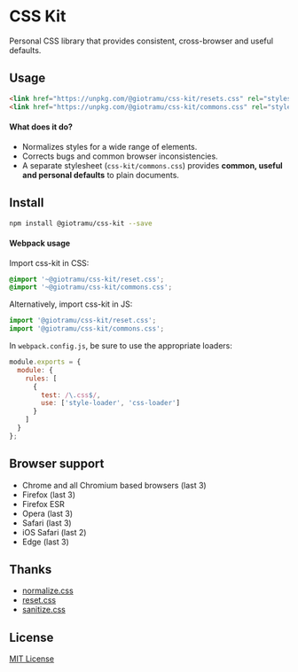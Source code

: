 # CSS Kit

Personal CSS library that provides consistent, cross-browser and useful defaults.

## Usage

```html
<link href="https://unpkg.com/@giotramu/css-kit/resets.css" rel="stylesheet" />
<link href="https://unpkg.com/@giotramu/css-kit/commons.css" rel="stylesheet" />
```

#### What does it do?

- Normalizes styles for a wide range of elements.
- Corrects bugs and common browser inconsistencies.
- A separate stylesheet (`css-kit/commons.css`) provides **common, useful and personal defaults** to plain documents.

## Install

```sh
npm install @giotramu/css-kit --save
```

#### Webpack usage

Import css-kit in CSS:

```css
@import '~@giotramu/css-kit/reset.css';
@import '~@giotramu/css-kit/commons.css';
```

Alternatively, import css-kit in JS:

```js
import '@giotramu/css-kit/reset.css';
import '@giotramu/css-kit/commons.css';
```

In `webpack.config.js`, be sure to use the appropriate loaders:

```js
module.exports = {
  module: {
    rules: [
      {
        test: /\.css$/,
        use: ['style-loader', 'css-loader']
      }
    ]
  }
};
```

## Browser support

- Chrome and all Chromium based browsers (last 3)
- Firefox (last 3)
- Firefox ESR
- Opera (last 3)
- Safari (last 3)
- iOS Safari (last 2)
- Edge (last 3)

## Thanks

- [normalize.css]
- [reset.css]
- [sanitize.css]

## License

[MIT License](./LICENSE)

<!---
  L I N K S
-->

[npm]: https://www.npmjs.com/package/@giotramu/css-kit
[npm-badge]: https://badgen.net/npm/v/@giotramu/css-kit?icon=npm&label=npm%20package
[ci]: https://github.com/giotramu/css-kit/actions
[ci-badge]: https://github.com/giotramu/css-kit/workflows/test%20and%20build/badge.svg?branch=master
[deps]: https://david-dm.org/giotramu/css-kit
[deps-badge]: https://badgen.net/david/dep/giotramu/css-kit
[devdeps]: https://david-dm.org/giotramu/css-kit?type=dev
[devdeps-badge]: https://badgen.net/david/dev/giotramu/css-kit
[normalize.css]: https://github.com/csstools/normalize.css
[reset.css]: http://meyerweb.com/eric/tools/css/reset
[sanitize.css]: https://github.com/csstools/sanitize.css
